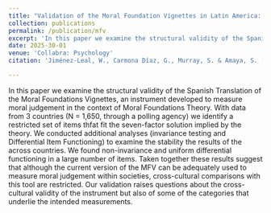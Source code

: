```yaml
---
title: "Validation of the Moral Foundation Vignettes in Latin America: The scope of moral foundations through the lens of an instrument."
collection: publications
permalink: /publication/mfv
excerpt: 'In this paper we examine the structural validity of the Spanish Translation of the Moral Foundations Vignettes, an instrument developed to measure moral judgement in the context of Moral Foundations Theory. With data from 3 countries (N = 1,650, through a polling agency) we identify a restricted set of items thfat fit the seven-factor solution implied by the theory. We conducted additional analyses (invariance testing and Differential Item Functioning) to examine the stability the results of the across countries. We found non-invariance and uniform differential functioning in a large number of items. Taken together these results suggest that although the current version of the MFV can be adequately used to measure moral judgement within societies, cross-cultural comparisons with this tool are restricted. Our validation raises questions about the cross-cultural validity of the instrument but also of some of the categories that underlie the intended measurements.'
date: 2025-30-01
venue: 'Collabra: Psychology'
citation: 'Jiménez-Leal, W., Carmona Díaz, G., Murray, S. & Amaya, S. (In press). Validation of the Moral Foundation Vignettes in Latin America: The scope of moral foundations through the lens of an instrument. Collabra: Psychology.'

---
```


In this paper we examine the structural validity of the Spanish Translation of the Moral Foundations Vignettes, an instrument developed to measure moral judgement in the context of Moral Foundations Theory. With data from 3 countries (N = 1,650, through a polling agency) we identify a restricted set of items thfat fit the seven-factor solution implied by the theory. We conducted additional analyses (invariance testing and Differential Item Functioning) to examine the stability the results of the across countries. We found non-invariance and uniform differential functioning in a large number of items. Taken together these results suggest that although the current version of the MFV can be adequately used to measure moral judgement within societies, cross-cultural comparisons with this tool are restricted. Our validation raises questions about the cross-cultural validity of the instrument but also of some of the categories that underlie the intended measurements.
